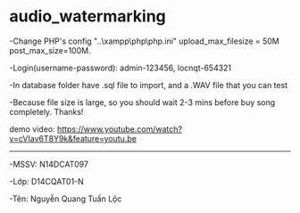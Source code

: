 ﻿# audio_watermarking

-Change PHP's config "..\xampp\php\php.ini" upload_max_filesize = 50M post_max_size=100M.

-Login(username-password):
	admin-123456, 
	locnqt-654321
	
-In database folder have .sql file to import, and a .WAV file that you can test	

-Because file size is large, so you should wait 2-3 mins before buy song completely. Thanks!

demo video: https://www.youtube.com/watch?v=cVIav6T8Y9k&feature=youtu.be
--------------- ----------------

-MSSV: N14DCAT097

-Lớp: D14CQAT01-N

-Tên: Nguyễn Quang Tuấn Lộc
